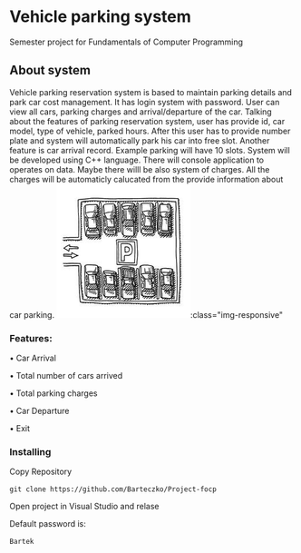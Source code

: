 # Vehicle parking system
Semester project for Fundamentals of Computer Programming

## About system

Vehicle parking reservation system is based to maintain parking details and park car cost management. It has login system with password. User can view all cars, parking charges and arrival/departure of the car.
Talking about the features of parking reservation system, user has provide id, car model, type of vehicle, parked hours. After this user has to provide number plate and system will automatically park his car into free slot. Another feature is car arrival record. 
Example parking will have 10 slots. System will be developed using C++ language.  There will console application to operates on data. Maybe there willl be also system of charges. All the charges will be automaticly calucated from the provide information about car parking. 
![alt text](https://github.com/Barteczko/Project-focp/blob/master/parking.jpg):class="img-responsive"
### Features:

•	Car Arrival

•	Total number of cars arrived

•	Total parking charges

•	Car Departure

•	Exit

### Installing

Copy Repository
```
git clone https://github.com/Barteczko/Project-focp
```
Open project in Visual Studio and relase

Default password is:

```
Bartek
```
